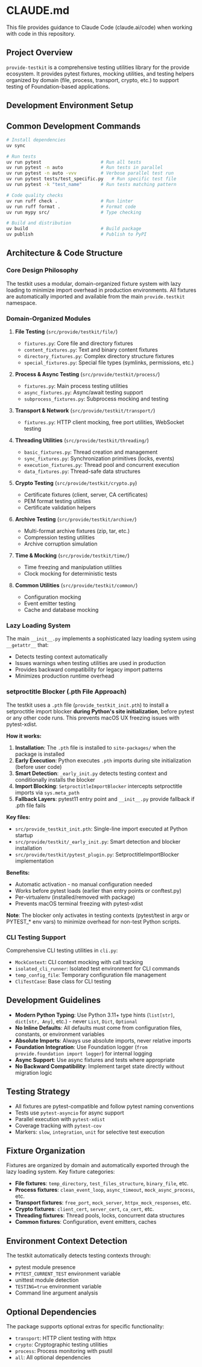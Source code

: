 # CLAUDE.md

This file provides guidance to Claude Code (claude.ai/code) when working with code in this repository.

## Project Overview

`provide-testkit` is a comprehensive testing utilities library for the provide ecosystem. It provides pytest fixtures, mocking utilities, and testing helpers organized by domain (file, process, transport, crypto, etc.) to support testing of Foundation-based applications.

## Development Environment Setup

## Common Development Commands

```bash
# Install dependencies
uv sync

# Run tests
uv run pytest                      # Run all tests
uv run pytest -n auto              # Run tests in parallel
uv run pytest -n auto -vvv         # Verbose parallel test run
uv run pytest tests/test_specific.py   # Run specific test file
uv run pytest -k "test_name"       # Run tests matching pattern

# Code quality checks
uv run ruff check .                # Run linter
uv run ruff format .               # Format code
uv run mypy src/                   # Type checking

# Build and distribution
uv build                           # Build package
uv publish                         # Publish to PyPI
```

## Architecture & Code Structure

### Core Design Philosophy

The testkit uses a modular, domain-organized fixture system with lazy loading to minimize import overhead in production environments. All fixtures are automatically imported and available from the main `provide.testkit` namespace.

### Domain-Organized Modules

1. **File Testing** (`src/provide/testkit/file/`)
   - `fixtures.py`: Core file and directory fixtures
   - `content_fixtures.py`: Text and binary content fixtures
   - `directory_fixtures.py`: Complex directory structure fixtures
   - `special_fixtures.py`: Special file types (symlinks, permissions, etc.)

2. **Process & Async Testing** (`src/provide/testkit/process/`)
   - `fixtures.py`: Main process testing utilities
   - `async_fixtures.py`: Async/await testing support
   - `subprocess_fixtures.py`: Subprocess mocking and testing

3. **Transport & Network** (`src/provide/testkit/transport/`)
   - `fixtures.py`: HTTP client mocking, free port utilities, WebSocket testing

4. **Threading Utilities** (`src/provide/testkit/threading/`)
   - `basic_fixtures.py`: Thread creation and management
   - `sync_fixtures.py`: Synchronization primitives (locks, events)
   - `execution_fixtures.py`: Thread pool and concurrent execution
   - `data_fixtures.py`: Thread-safe data structures

5. **Crypto Testing** (`src/provide/testkit/crypto.py`)
   - Certificate fixtures (client, server, CA certificates)
   - PEM format testing utilities
   - Certificate validation helpers

6. **Archive Testing** (`src/provide/testkit/archive/`)
   - Multi-format archive fixtures (zip, tar, etc.)
   - Compression testing utilities
   - Archive corruption simulation

7. **Time & Mocking** (`src/provide/testkit/time/`)
   - Time freezing and manipulation utilities
   - Clock mocking for deterministic tests

8. **Common Utilities** (`src/provide/testkit/common/`)
   - Configuration mocking
   - Event emitter testing
   - Cache and database mocking

### Lazy Loading System

The main `__init__.py` implements a sophisticated lazy loading system using `__getattr__` that:
- Detects testing context automatically
- Issues warnings when testing utilities are used in production
- Provides backward compatibility for legacy import patterns
- Minimizes production runtime overhead

### setproctitle Blocker (.pth File Approach)

The testkit uses a `.pth` file (`provide_testkit_init.pth`) to install a setproctitle import blocker **during Python's site initialization**, before pytest or any other code runs. This prevents macOS UX freezing issues with pytest-xdist.

**How it works:**
1. **Installation**: The `.pth` file is installed to `site-packages/` when the package is installed
2. **Early Execution**: Python executes `.pth` imports during site initialization (before user code)
3. **Smart Detection**: `_early_init.py` detects testing context and conditionally installs the blocker
4. **Import Blocking**: `SetproctitleImportBlocker` intercepts setproctitle imports via `sys.meta_path`
5. **Fallback Layers**: pytest11 entry point and `__init__.py` provide fallback if .pth file fails

**Key files:**
- `src/provide_testkit_init.pth`: Single-line import executed at Python startup
- `src/provide/testkit/_early_init.py`: Smart detection and blocker installation
- `src/provide/testkit/pytest_plugin.py`: SetproctitleImportBlocker implementation

**Benefits:**
- Automatic activation - no manual configuration needed
- Works before pytest loads (earlier than entry points or conftest.py)
- Per-virtualenv (installed/removed with package)
- Prevents macOS terminal freezing with pytest-xdist

**Note**: The blocker only activates in testing contexts (pytest/test in argv or PYTEST_* env vars) to minimize overhead for non-test Python scripts.

### CLI Testing Support

Comprehensive CLI testing utilities in `cli.py`:
- `MockContext`: CLI context mocking with call tracking
- `isolated_cli_runner`: Isolated test environment for CLI commands
- `temp_config_file`: Temporary configuration file management
- `CliTestCase`: Base class for CLI testing

## Development Guidelines

- **Modern Python Typing**: Use Python 3.11+ type hints (`list[str]`, `dict[str, Any]`, etc.) - never `List`, `Dict`, `Optional`
- **No Inline Defaults**: All defaults must come from configuration files, constants, or environment variables
- **Absolute Imports**: Always use absolute imports, never relative imports
- **Foundation Integration**: Use Foundation logger (`from provide.foundation import logger`) for internal logging
- **Async Support**: Use async fixtures and tests where appropriate
- **No Backward Compatibility**: Implement target state directly without migration logic

## Testing Strategy

- All fixtures are pytest-compatible and follow pytest naming conventions
- Tests use `pytest-asyncio` for async support
- Parallel execution with `pytest-xdist` 
- Coverage tracking with `pytest-cov`
- Markers: `slow`, `integration`, `unit` for selective test execution

## Fixture Organization

Fixtures are organized by domain and automatically exported through the lazy loading system. Key fixture categories:

- **File fixtures**: `temp_directory`, `test_files_structure`, `binary_file`, etc.
- **Process fixtures**: `clean_event_loop`, `async_timeout`, `mock_async_process`, etc.
- **Transport fixtures**: `free_port`, `mock_server`, `httpx_mock_responses`, etc.
- **Crypto fixtures**: `client_cert`, `server_cert`, `ca_cert`, etc.
- **Threading fixtures**: Thread pools, locks, concurrent data structures
- **Common fixtures**: Configuration, event emitters, caches

## Environment Context Detection

The testkit automatically detects testing contexts through:
- pytest module presence
- `PYTEST_CURRENT_TEST` environment variable
- unittest module detection
- `TESTING=true` environment variable
- Command line argument analysis

## Optional Dependencies

The package supports optional extras for specific functionality:
- `transport`: HTTP client testing with httpx
- `crypto`: Cryptographic testing utilities
- `process`: Process monitoring with psutil
- `all`: All optional dependencies